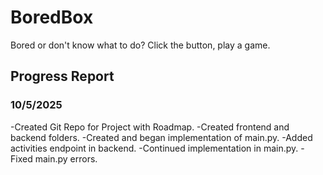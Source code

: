 # BoredBox
Bored or don't know what to do? Click the button, play a game.

## Progress Report

### 10/5/2025
-Created Git Repo for Project with Roadmap.
-Created frontend and backend folders.
-Created and began implementation of main.py.
-Added activities endpoint in backend.
-Continued implementation in main.py.
-Fixed main.py errors.